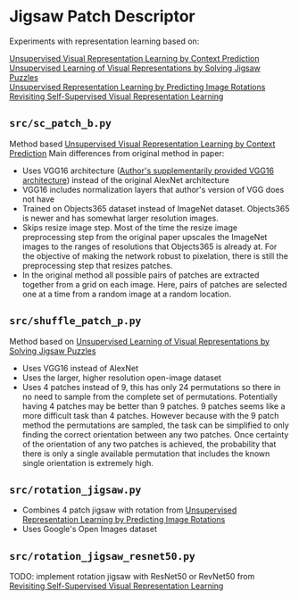 # Jigsaw Patch Descriptor

Experiments with representation learning based on:

[Unsupervised Visual Representation Learning by Context Prediction](https://arxiv.org/abs/1505.05192)  
[Unsupervised Learning of Visual Representations by Solving Jigsaw Puzzles](https://arxiv.org/abs/1603.09246)  
[Unsupervised Representation Learning by Predicting Image Rotations](https://arxiv.org/abs/1803.07728)  
[Revisiting Self-Supervised Visual Representation Learning](https://arxiv.org/abs/1901.09005)  


## `src/sc_patch_b.py`
Method based [Unsupervised Visual Representation Learning by Context Prediction](https://arxiv.org/abs/1505.05192)
Main differences from original method in paper:
- Uses VGG16 architecture ([Author's supplementarily provided VGG16 architecture](http://graphics.cs.cmu.edu/projects/deepContext/nets/vgg_style.prototxt)) instead of the original AlexNet architecture
- VGG16 includes normalization layers that author's version of VGG does not have
- Trained on Objects365 dataset instead of ImageNet dataset. Objects365 is newer and has somewhat larger resolution images.
- Skips resize image step. Most of the time the resize image preprocessing step from the original paper upscales the ImageNet images to the ranges of resolutions that Objects365 is already at. For the objective of making the network robust to pixelation, there is still the preprocessing step that resizes patches. 
- In the original method all possible pairs of patches are extracted together from a grid on each image. Here, pairs of patches are selected one at a time from a random image at a random location.

## `src/shuffle_patch_p.py`
Method based on [Unsupervised Learning of Visual Representations by Solving Jigsaw Puzzles](https://arxiv.org/abs/1603.09246)
- Uses VGG16 instead of AlexNet
- Uses the larger, higher resolution open-image dataset
- Uses 4 patches instead of 9, this has only 24 permutations so there in no need to sample from the complete set of permutations. Potentially having 4 patches may be better than 9 patches. 9 patches seems like a more difficult task than 4 patches. However because with the 9 patch method the permutations are sampled, the task can be simplified to only finding the correct orientation between any two patches. Once certainty of the orientation of any two patches is achieved, the probability that there is only a single available permutation that includes the known single orientation is extremely high. 

## `src/rotation_jigsaw.py`
- Combines 4 patch jigsaw with rotation from [Unsupervised Representation Learning by Predicting Image Rotations](https://arxiv.org/abs/1803.07728)  
- Uses Google's Open Images dataset


## `src/rotation_jigsaw_resnet50.py`
TODO: implement rotation jigsaw with ResNet50 or RevNet50 from [Revisiting Self-Supervised Visual Representation Learning](https://arxiv.org/abs/1901.09005)